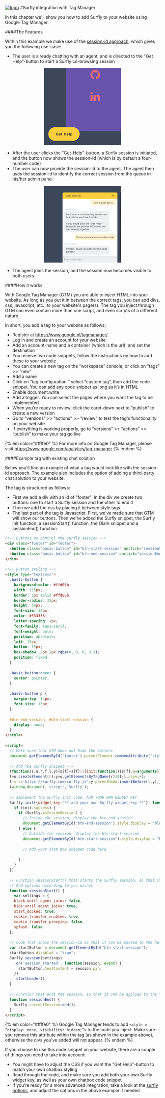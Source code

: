 <a href="https://www.surfly.com/">![logo](../images/logosmall.png)</a>
#Surfly integration with Tag Manager

In this chapter we'll show you how to add Surfly to your website using Google Tag Manager.

####The Features

Within this example we make use of the [session-id approach](../tutorial/advanced-integration.md), which gives you the following use-case:

- The user is already chatting with an agent, and is directed to the "Get Help"-button to start a Surfly co-browsing session

<div align="center">
  <img src="../images/get-help-button.png">
</div>


- After the user clicks the "Get-Help"-button, a Surfly session is initiated, and the button now shows the session-id (which is by default a four-number code)
- The user can now provide the session-id to the agent. The agent then uses the session-id to identify the correct session from the queue in his/her admin panel

<div align="center">
  <img src="../images/olark-chat-box.png">
</div>

- The agent joins the session, and the session now becomes visible to both users

####How it works

With Google Tag Manager (GTM) you are able to inject HTML into your website. As long as you put it in between the correct tags, you can add divs, css, javascript, etc., to your website's page(s). The tag you inject through GTM can even contain more than one script, and even scripts of a different nature.

In short, you add a tag to your website as follows:

- Register at https://www.google.nl/tagmanager/
- Log in and create an account for your website
- Add an account-name and a container (which is the url), and set the destination
- You receive two code snippets, follow the instructions on how to add these to your website
- You can create a new tag on the “workspace” console, or click on “tags” >> “new”
- Add a name
- Click on “tag configuration ” select "custom tag", then add the code snippet. You can add any code snippet as long as it’s in HTML
- Enable document.write
- Add a trigger. You can select the pages where you want the tag to be implemented
- When you’re ready to review, click the caret-down next to “publish” to create a new version
- Go to “versions” >> “actions” >> “review” to test the tag's functionality on your website
- If everything is working properly, go to “versions” >> “actions” >> “publish” to make your tag go live

{% em color="#ffffe0" %} For more info on Google Tag Manager, please visit https://www.google.com/analytics/tag-manager {% endem %}

####Example tag with existing chat solution

Below you'll find an example of what a tag would look like with the session-id approach. The example also includes the option of adding a third-party chat solution to your website.

The tag is structured as follows:

- First we add a div with an id of "footer". In the div we create two buttons: one to start a Surfly session and the other to end it
- Then we add the css by placing it between style tags
- The last part of the tag is Javascript. First, we've made sure that GTM will show our buttons. Then we've added the Surfly snippet, the Surfly init function, a sessionStart() function, the Olark snippet and a sessionEnd() function.

```html
<!-- Buttons to control the Surfly session -->
<div class="footer" id="footer">
  <button class="basic-button" id="btn-start-session" onclick="sessionStart()">Get Help</button>
  <button class="basic-button" id="btn-end-session" onclick="sessionEnd()">Stop sessie</button>
</div>

<!-- Button styling -->
<style type="text/css">
  .basic-button {
    background-color: #ffd05b;
    width: 115px;
    border: 1px solid #ffd05b;
    border-radius: 33px;
    height: 50px;
    font-size: 14px;
    color: #333333;
    letter-spacing: 1px;
    font-family: sans-serif;
    font-weight: bold;
    position: absolute;
    left: 15px;
    bottom: 15px;
    box-shadow: 2px 2px rgba(0, 0, 0, 0.1);
    position: fixed;
  }

  .basic-button:hover {
    cursor: pointer;
  }

  .basic-button p {
    margin-top: 14px;
    font-size: 13px;
  }

  #btn-end-session, #btn-start-session {
    display: none;
  }
</style>

<script>
  // Make sure that GTM does not hide the buttons
  document.getElementById('footer').parentElement.removeAttribute('style');

  // Add the Surfly snippet -->
  (function(s,u,r,f,l,y){s[f]=s[f]||{init:function(){s[f].q=arguments}};
  l=u.createElement(r);y=u.getElementsByTagName(r)[0];l.async=1;
  l.src='https://surfly.com/surfly.js';y.parentNode.insertBefore(l,y);})
  (window,document,'script','Surfly');

  // Implement the Surfly init code, ADD YOUR OWN WIDGET KEY
  Surfly.init({widget_key:'** add your own Surfly widget key **'}, function(init) {
    if (init.success) {
      if (Surfly.isInsideSession) {
        // Inside the session, display the btn-end-session
        document.getElementById('btn-end-session').style.display = "block";
      } else {
        // Outside the session, display the btn-start-session
        document.getElementById("btn-start-session").style.display = "block";

        // Add your chat box snippet code here

      }
    }
  });

  // Function sessionStart() that starts the Surfly session, so that it can be applied to the "Start Session"-button
  // Add options according to you wishes
  function sessionStart() {
    var settings = {
    block_until_agent_joins: false,
    hide_until_agent_joins: true,
    start_docked: true,
    cookie_transfer_enabled: true,
    cookie_transfer_proxying: false,
    splash: false
  };

  // Code that shows the session-id so that it can be passed to the helpdesk agent
  var startButton = document.getElementById("btn-start-session");
  startButton.disabled = "true";
  Surfly.session(settings)
    .on('session_started', function(session, event) {
      startButton.textContent = session.pin;
    })
    .startLeader();
  }

  // Function that ends the session, so that it can be applied to the "end Session"-button
  function sessionEnd() {
    Surfly.currentSession.end();
  }
</script>

```
{% em color="#ffffe0" %} Google Tag Manager tends to add `<style = “display: none; visibility: hidden;”>` to the code you inject. Make sure you remove this attribute within the tag (as shown in the example above), otherwise the divs you've added will not appear. {% endem %}

If you choose to use this code snippet on your website, there are a couple of things you need to take into account:

- You might have to adjust the CSS if you want the "Get Help"-button to match your own chatbox styling
- Read through the code, and make sure you add both your own Surfly widget key, as well as your own chatbox code snippet
- If you're ready for a more advanced integration, take a look at the [surfly options](../widget-options.md), and adjust the options in the above example if needed